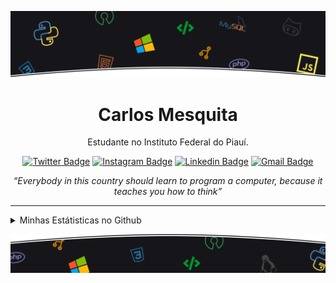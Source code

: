 ![Imagem topo](./.github/assets/images/topo.png)

<div align="center" >

# Carlos Mesquita

Estudante no Instituto Federal do Piauí.

[![Twitter Badge](https://img.shields.io/badge/-@c4rlos3g-8a2be2?style=flat-square&labelColor=8a2be2&logo=twitter&logoColor=white&link=https://twitter.com/c4rlos3g)](https://twitter.com/c4rlos3g)
[![Instagram Badge](https://img.shields.io/badge/-@carlosm3g-8a2be2?style=flat-square&labelColor=8a2be2&logo=instagram&logoColor=white&link=https://www.instagram.com/carlosm3g)](https://www.instagram.com/carlosm3g)
[![Linkedin Badge](https://img.shields.io/badge/-Carlos%20Mesquita-8a2be2?style=flat-square&logo=Linkedin&logoColor=white&link=https://www.linkedin.com/in/carlos3g)](https://www.linkedin.com/in/carlos3g)
[![Gmail Badge](https://img.shields.io/badge/-carlosmesquita156@gmail.com-8a2be2?style=flat-square&logo=Gmail&logoColor=white&link=mailto:carlosmesquita156@gmail.com)](mailto:carlosmesquita156@gmail.com)

_“Everybody in this country should learn to program a computer, because it teaches you how to think”_

</div>

<hr/>

<details>
    <summary>Minhas Estátisticas no Github</summary>
    <p align="center">
        <b>Estátistica do Github</b> <br />
        <img src="https://github-readme-stats.vercel.app/api?username=carlos3g&theme=radical&show_icons=true&include_all_commits=true" alt="Estátisticas Gerais" />
    </p>
    <p align="center">
        <b>Techs mais utilizadas nos projetos</b> <br />
        <img src="https://github-readme-stats.vercel.app/api/top-langs?username=carlos3g&theme=radical" alt="Techs utilizadas nos projetos" />
    </p>
</details>

![Imagem Rodape](./.github/assets/images/rodape.png)
